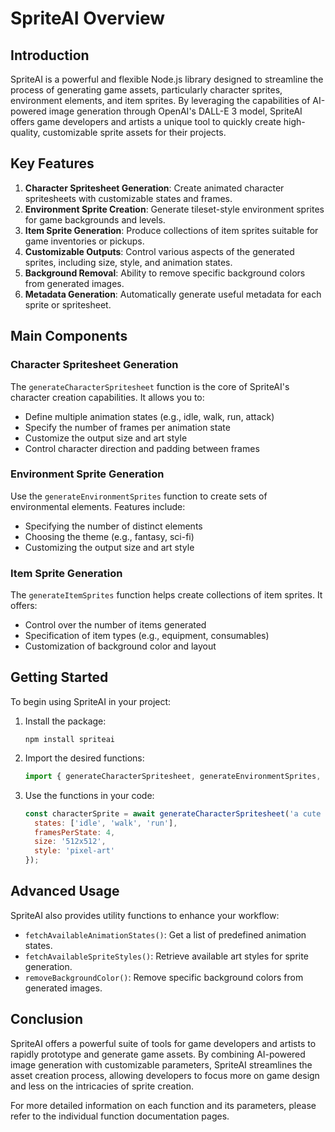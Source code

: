 # SpriteAI Overview

## Introduction

SpriteAI is a powerful and flexible Node.js library designed to streamline the process of generating game assets, particularly character sprites, environment elements, and item sprites. By leveraging the capabilities of AI-powered image generation through OpenAI's DALL-E 3 model, SpriteAI offers game developers and artists a unique tool to quickly create high-quality, customizable sprite assets for their projects.

## Key Features

1. **Character Spritesheet Generation**: Create animated character spritesheets with customizable states and frames.
2. **Environment Sprite Creation**: Generate tileset-style environment sprites for game backgrounds and levels.
3. **Item Sprite Generation**: Produce collections of item sprites suitable for game inventories or pickups.
4. **Customizable Outputs**: Control various aspects of the generated sprites, including size, style, and animation states.
5. **Background Removal**: Ability to remove specific background colors from generated images.
6. **Metadata Generation**: Automatically generate useful metadata for each sprite or spritesheet.

## Main Components

### Character Spritesheet Generation

The `generateCharacterSpritesheet` function is the core of SpriteAI's character creation capabilities. It allows you to:

- Define multiple animation states (e.g., idle, walk, run, attack)
- Specify the number of frames per animation state
- Customize the output size and art style
- Control character direction and padding between frames

### Environment Sprite Generation

Use the `generateEnvironmentSprites` function to create sets of environmental elements. Features include:

- Specifying the number of distinct elements
- Choosing the theme (e.g., fantasy, sci-fi)
- Customizing the output size and art style

### Item Sprite Generation

The `generateItemSprites` function helps create collections of item sprites. It offers:

- Control over the number of items generated
- Specification of item types (e.g., equipment, consumables)
- Customization of background color and layout

## Getting Started

To begin using SpriteAI in your project:

1. Install the package:
   ```
   npm install spriteai
   ```

2. Import the desired functions:
   ```javascript
   import { generateCharacterSpritesheet, generateEnvironmentSprites, generateItemSprites } from 'spriteai';
   ```

3. Use the functions in your code:
   ```javascript
   const characterSprite = await generateCharacterSpritesheet('a cute dragon', {
     states: ['idle', 'walk', 'run'],
     framesPerState: 4,
     size: '512x512',
     style: 'pixel-art'
   });
   ```

## Advanced Usage

SpriteAI also provides utility functions to enhance your workflow:

- `fetchAvailableAnimationStates()`: Get a list of predefined animation states.
- `fetchAvailableSpriteStyles()`: Retrieve available art styles for sprite generation.
- `removeBackgroundColor()`: Remove specific background colors from generated images.

## Conclusion

SpriteAI offers a powerful suite of tools for game developers and artists to rapidly prototype and generate game assets. By combining AI-powered image generation with customizable parameters, SpriteAI streamlines the asset creation process, allowing developers to focus more on game design and less on the intricacies of sprite creation.

For more detailed information on each function and its parameters, please refer to the individual function documentation pages.